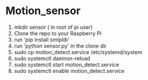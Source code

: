 # Motion_sensor

1. mkdir sensor ( in root of pi user)
2. Clone the repo to your Raspberry Pi
3. run 'pip install smtplib'
4. run 'python sensor.py' in the clone dir
5. sudo cp motion_detect.service /etc/systemd/system
6. sudo systemctl daemon-reload
7. sudo systemctl start motion_detect.service
8. sudo systemctl enable motion_detect.service
